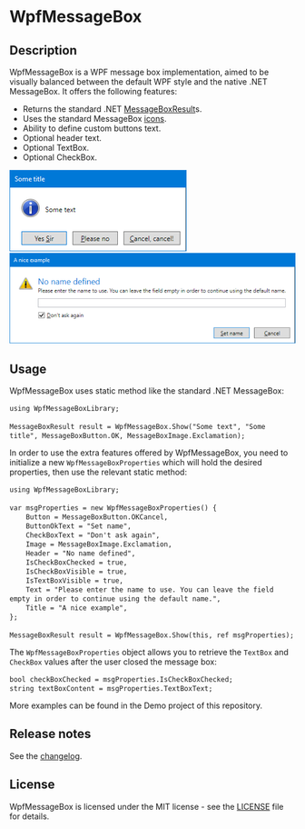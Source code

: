 # WpfMessageBox

## Description

WpfMessageBox is a WPF message box implementation, aimed to be visually balanced between the default WPF style and the native .NET MessageBox. It offers the following features:

* Returns the standard .NET [MessageBoxResult](https://docs.microsoft.com/en-us/dotnet/api/system.windows.messageboxresult)s.
* Uses the standard MessageBox [icons](https://docs.microsoft.com/en-us/windows/desktop/uxguide/vis-std-icons).
* Ability to define custom buttons text.
* Optional header text.
* Optional TextBox.
* Optional CheckBox.

![Screenshot 1](docs/images/Screenshot-custom-buttons.png)
![Screenshot 2](docs/images/Screenshot-full.png)

## Usage

WpfMessageBox uses static method like the standard .NET MessageBox:

```
using WpfMessageBoxLibrary;

MessageBoxResult result = WpfMessageBox.Show("Some text", "Some title", MessageBoxButton.OK, MessageBoxImage.Exclamation);
```

In order to use the extra features offered by WpfMessageBox, you need to initialize a new `WpfMessageBoxProperties` which will hold the desired properties, then use the relevant static method:

```
using WpfMessageBoxLibrary;

var msgProperties = new WpfMessageBoxProperties() {
    Button = MessageBoxButton.OKCancel,
    ButtonOkText = "Set name",
    CheckBoxText = "Don't ask again",
    Image = MessageBoxImage.Exclamation,
    Header = "No name defined",
    IsCheckBoxChecked = true,
    IsCheckBoxVisible = true,
    IsTextBoxVisible = true,
    Text = "Please enter the name to use. You can leave the field empty in order to continue using the default name.",
    Title = "A nice example",
};

MessageBoxResult result = WpfMessageBox.Show(this, ref msgProperties);
```

The `WpfMessageBoxProperties` object allows you to retrieve the `TextBox` and `CheckBox` values after the user closed the message box:

```
bool checkBoxChecked = msgProperties.IsCheckBoxChecked;
string textBoxContent = msgProperties.TextBoxText;
```

More examples can be found in the Demo project of this repository.

## Release notes

See the [changelog](CHANGELOG.md).

## License

WpfMessageBox is licensed under the MIT license - see the [LICENSE](LICENSE) file for details.
